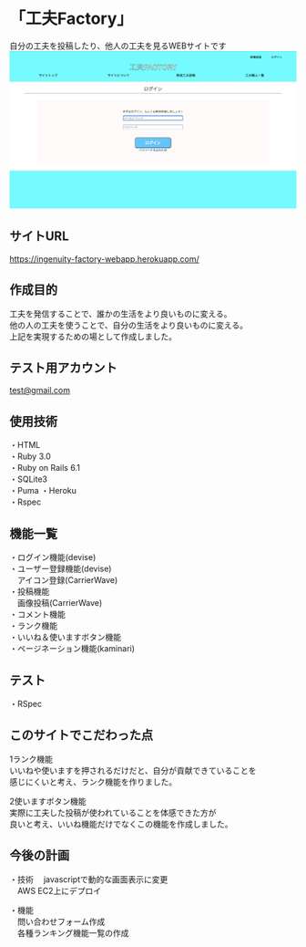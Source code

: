 # 「工夫Factory」
自分の工夫を投稿したり、他人の工夫を見るWEBサイトです
<img src="https://github.com/tomykyou/ingenuity-factory-webapp/blob/master/app/assets/images/readme_image.png">


##  サイトURL
https://ingenuity-factory-webapp.herokuapp.com/


## 作成目的
工夫を発信することで、誰かの生活をより良いものに変える。  
他の人の工夫を使うことで、自分の生活をより良いものに変える。  
上記を実現するための場として作成しました。  


## テスト用アカウント
test@gmail.com


## 使用技術
・HTML  
・Ruby 3.0  
・Ruby on Rails 6.1    
・SQLite3  
・Puma 
・Heroku  
・Rspec


## 機能一覧
・ログイン機能(devise)  
・ユーザー登録機能(devise)  
　アイコン登録(CarrierWave)   
・投稿機能  
　画像投稿(CarrierWave)  
・コメント機能  
・ランク機能  
・いいね＆使いますボタン機能  
・ページネーション機能(kaminari)  


## テスト
・RSpec


## このサイトでこだわった点
1ランク機能  
いいねや使いますを押されるだけだと、自分が貢献できていることを  
感じにくいと考え、ランク機能を作りました。  

2使いますボタン機能  
実際に工夫した投稿が使われていることを体感できた方が  
良いと考え、いいね機能だけでなくこの機能を作成しました。


## 今後の計画
・技術
　javascriptで動的な画面表示に変更  
　AWS EC2上にデプロイ  

・機能  
　問い合わせフォーム作成  
　各種ランキング機能一覧の作成  


